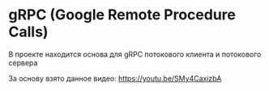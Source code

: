 # gRPC (Google Remote Procedure Calls)

В проекте находится основа для gRPC потокового клиента и потокового сервера

За основу взято данное видео: https://youtu.be/SMy4CaxizbA
